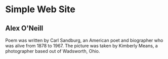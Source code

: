 # Simple Web Site

## Alex O'Neill

Poem was written by Carl Sandburg, an American poet and biographer who was alive from 1878 to 1967. The picture was taken by Kimberly Means, a photographer based out of Wadsworth, Ohio.